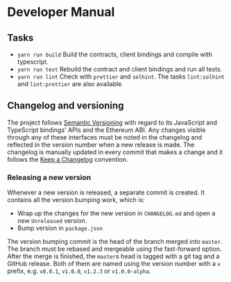 # Developer Manual

## Tasks

* `yarn run build` Build the contracts, client bindings and compile with
  typescript.
* `yarn run test` Rebuild the contract and client bindings and run all tests.
* `yarn run lint` Check with `prettier` and `solhint`. The tasks `lint:solhint`
  and `lint:prettier` are also available.

## Changelog and versioning

The project follows [Semantic Versioning] with regard to
its JavaScript and TypeScript bindings' APIs and the Ethereum ABI.
Any changes visible through any of these interfaces must be noted
in the changelog and reflected in the version number when a new release is made.
The changelog is manually updated in every commit that makes a change
and it follows the [Keep a Changelog] convention.

### Releasing a new version

Whenever a new version is released, a separate commit is created.
It contains all the version bumping work, which is:

- Wrap up the changes for the new version in `CHANGELOG.md` and open a new
`Unreleased` version.
- Bump version in `package.json`

The version bumping commit is the head of the branch merged into `master`.
The branch must be rebased and mergeable using the fast-forward option.
After the merge is finished, the `master`s head is tagged with
a git tag and a GitHub release.
Both of them are named using the version number with a `v` prefix,
e.g. `v0.0.1`, `v1.0.0`, `v1.2.3` or `v1.0.0-alpha`.

[Keep a Changelog]: https://keepachangelog.com/en/1.0.0/
[Semantic Versioning]: https://semver.org/spec/v2.0.0.html
